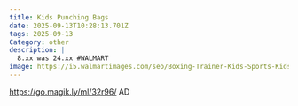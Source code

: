 ```yaml
---
title: Kids Punching Bags
date: 2025-09-13T10:28:13.701Z
tags: 2025-09-13
Category: other
description: |
  8.xx was 24.xx #WALMART
image: https://i5.walmartimages.com/seo/Boxing-Trainer-Kids-Sports-Kids-Punching-Bags-Children-Ages-3-by-MinnARK_0e4e21e1-f0fa-45e3-b648-ba4ffaf58494.705b48599e177d4d0d33f648cac8c32c.jpeg?odnHeight=573&odnWidth=573&odnBg=FFFFFF
---
```

https://go.magik.ly/ml/32r96/
AD